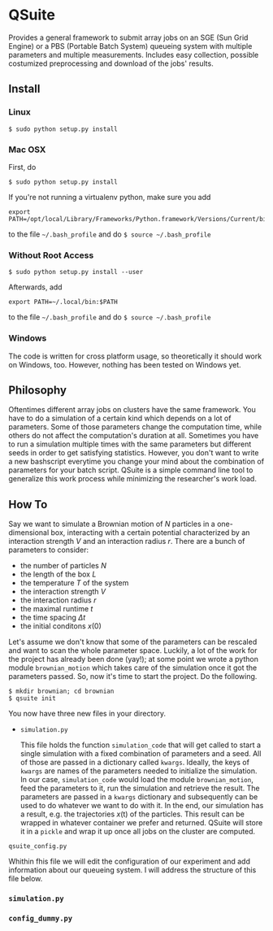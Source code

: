 # QSuite 

Provides a general framework to submit array jobs on an SGE (Sun Grid Engine) or a PBS (Portable Batch System) queueing system with multiple parameters and multiple measurements. Includes easy collection, possible costumized preprocessing and download of the jobs' results.

## Install

### Linux

```
$ sudo python setup.py install
```

### Mac OSX
First, do 

```
$ sudo python setup.py install
```

If you're not running a virtualenv python, make sure you add

```
export PATH=/opt/local/Library/Frameworks/Python.framework/Versions/Current/bin:$PATH
```

to the file `~/.bash_profile` and do `$ source ~/.bash_profile`

### Without Root Access

```
$ sudo python setup.py install --user
```

Afterwards, add

```
export PATH=~/.local/bin:$PATH
```

to the file `~/.bash_profile` and do `$ source ~/.bash_profile`

### Windows

The code is written for cross platform usage, so theoretically it should work on Windows, too. However, nothing has been tested on Windows yet.

## Philosophy

Oftentimes different array jobs on clusters have the same framework. You have to do a simulation of a certain kind which depends on a lot of parameters. Some of those parameters change the computation time, while others do not affect the computation's duration at all. Sometimes you have to run a simulation multiple times with the same parameters but different seeds in order to get satisfying statistics. However, you don't want to write a new bashscript everytime you change your mind about the combination of parameters for your batch script. QSuite is a simple command line tool to generalize this work process while minimizing the researcher's work load. 

## How To

Say we want to simulate a Brownian motion of *N* particles in a one-dimensional box, interacting with a certain potential characterized by an interaction strength *V* and an interaction radius *r*. There are a bunch of parameters to consider:

* the number of particles *N*
* the length of the box *L*
* the temperature *T* of the system
* the interaction strength *V*
* the interaction radius *r*
* the maximal runtime *t*
* the time spacing *Δt*
* the initial conditons *x*(0)

Let's assume we don't know that some of the parameters can be rescaled and want to scan the whole parameter space. Luckily, a lot of the work for the project has already been done (yay!); at some point we wrote a python module ``brownian_motion`` which takes care of the simulation once it got the parameters passed. So, now it's time to start the project. Do the following.

```
$ mkdir brownian; cd brownian
$ qsuite init
```

You now have three new files in your directory.

* `simulation.py`
   
   This file holds the function `simulation_code` that will get called to start a single simulation with a fixed combination of parameters and a seed. All of those are passed in a dictionary called ``kwargs``. Ideally, the keys of ``kwargs`` are names of the parameters needed to initialize the simulation. In our case, ``simulation_code`` would load the module ``brownian_motion``, feed the parameters to it, run the simulation and retrieve the result. The parameters are passed in a ``kwargs`` dictionary and subsequently can be used to do whatever we want to do with it. In the end, our simulation has a result, e.g. the trajectories *x*(t) of the particles. This result can be wrapped in whatever container we prefer and returned. QSuite will store it in a ``pickle`` and wrap it up once all jobs on the cluster are computed.

`qsuite_config.py`

   Whithin fhis file we will edit the configuration of our experiment and add information about our queueing system. I will address the structure of this file below.



### ``simulation.py``


### ``config_dummy.py``
